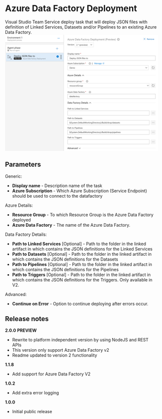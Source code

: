 # Azure Data Factory Deployment

Visual Studio Team Service deploy task that will deploy JSON files with definition of Linked Services, Datasets and/or Pipelines to an existing Azure Data Factory. 
![](../images/screenshot-2.png)

## Parameters

Generic:

- **Display name** - Description name of the task
- **Azure Subscription** - Which Azure Subscription (Service Endpoint) should be used to connect to the datafactory

Azure Details:
- **Resource Group** - To which Resource Group is the Azure Data Factory deployed
- **Azure Data Factory** - The name of the Azure Data Factory.

Data Factory Details:

- **Path to Linked Services** [Optional] - Path to the folder in the linked artifact in which contains the JSON definitions for the Linked Services
- **Path to Datasets** [Optional] - Path to the folder in the linked artifact in which contains the JSON definitions for the Datasets
- **Path to Pipelines** [Optional] - Path to the folder in the linked artifact in which contains the JSON definitions for the Pipelines
- **Path to Triggers** [Optional] - Path to the folder in the linked artifact in which contains the JSON definitions for the Triggers. Only available in V2.

Advanced:

- **Continue on Error** - Option to continue deploying after errors occur.

## Release notes

**2.0.0** **PREVIEW**

- Rewrite to platform independent version by using NodeJS and REST APIs
- This version only support Azure Data Factory v2
- Readme updated to version 2 functionality

**1.1.8**

- Add support for Azure Data Factory V2

**1.0.2**

- Add extra error logging

**1.0.0**

- Initial public release